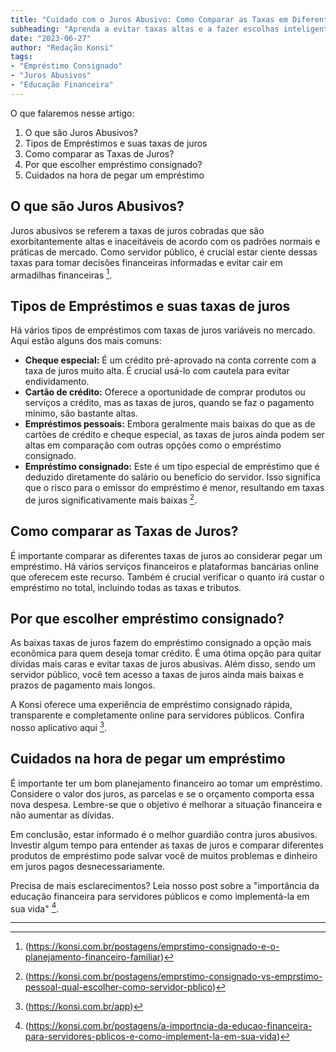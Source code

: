 ```yaml
---
title: "Cuidado com o Juros Abusivo: Como Comparar as Taxas em Diferentes Tipos de Empréstimos"
subheading: "Aprenda a evitar taxas altas e a fazer escolhas inteligentes quando tomar um empréstimo."
date: "2023-06-27"
author: "Redação Konsi"
tags:
- "Empréstimo Consignado"
- "Juros Abusivos"
- "Educação Financeira"
---
```


O que falaremos nesse artigo:
1. O que são Juros Abusivos?
2. Tipos de Empréstimos e suas taxas de juros
3. Como comparar as Taxas de Juros?
4. Por que escolher empréstimo consignado?
5. Cuidados na hora de pegar um empréstimo

## O que são Juros Abusivos?

Juros abusivos se referem a taxas de juros cobradas que são exorbitantemente altas e inaceitáveis de acordo com os padrões normais e práticas de mercado. Como servidor público, é crucial estar ciente dessas taxas para tomar decisões financeiras informadas e evitar cair em armadilhas financeiras [^1^].

## Tipos de Empréstimos e suas taxas de juros

Há vários tipos de empréstimos com taxas de juros variáveis no mercado. Aqui estão alguns dos mais comuns:

- **Cheque especial:** É um crédito pré-aprovado na conta corrente com a taxa de juros muito alta. É crucial usá-lo com cautela para evitar endividamento.
- **Cartão de crédito:** Oferece a oportunidade de comprar produtos ou serviços a crédito, mas as taxas de juros, quando se faz o pagamento mínimo, são bastante altas.
- **Empréstimos pessoais:** Embora geralmente mais baixas do que as de cartões de crédito e cheque especial, as taxas de juros ainda podem ser altas em comparação com outras opções como o empréstimo consignado.
- **Empréstimo consignado:** Este é um tipo especial de empréstimo que é deduzido diretamente do salário ou benefício do servidor. Isso significa que o risco para o emissor do empréstimo é menor, resultando em taxas de juros significativamente mais baixas [^2^].

## Como comparar as Taxas de Juros?

É importante comparar as diferentes taxas de juros ao considerar pegar um empréstimo. Há vários serviços financeiros e plataformas bancárias online que oferecem este recurso. Também é crucial verificar o quanto irá custar o empréstimo no total, incluindo todas as taxas e tributos.

## Por que escolher empréstimo consignado?

As baixas taxas de juros fazem do empréstimo consignado a opção mais econômica para quem deseja tomar crédito. É uma ótima opção para quitar dívidas mais caras e evitar taxas de juros abusivas. Além disso, sendo um servidor público, você tem acesso a taxas de juros ainda mais baixas e prazos de pagamento mais longos.

A Konsi oferece uma experiência de empréstimo consignado rápida, transparente e completamente online para servidores públicos. Confira nosso aplicativo aqui [^3^].

## Cuidados na hora de pegar um empréstimo

É importante ter um bom planejamento financeiro ao tomar um empréstimo. Considere o valor dos juros, as parcelas e se o orçamento comporta essa nova despesa. Lembre-se que o objetivo é melhorar a situação financeira e não aumentar as dívidas.

Em conclusão, estar informado é o melhor guardião contra juros abusivos. Investir algum tempo para entender as taxas de juros e comparar diferentes produtos de empréstimo pode salvar você de muitos problemas e dinheiro em juros pagos desnecessariamente.

Precisa de mais esclarecimentos? Leia nosso post sobre a "importância da educação financeira para servidores públicos e como implementá-la em sua vida" [^4^].

---

[^1^]: (https://konsi.com.br/postagens/emprstimo-consignado-e-o-planejamento-financeiro-familiar)

[^2^]: (https://konsi.com.br/postagens/emprstimo-consignado-vs-emprstimo-pessoal-qual-escolher-como-servidor-pblico)

[^3^]: (https://konsi.com.br/app)

[^4^]: (https://konsi.com.br/postagens/a-importncia-da-educao-financeira-para-servidores-pblicos-e-como-implement-la-em-sua-vida)
